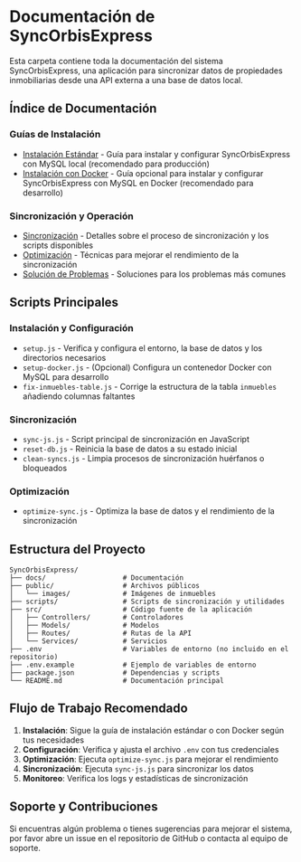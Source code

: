# Documentación de SyncOrbisExpress

Esta carpeta contiene toda la documentación del sistema SyncOrbisExpress, una aplicación para sincronizar datos de propiedades inmobiliarias desde una API externa a una base de datos local.

## Índice de Documentación

### Guías de Instalación
- [Instalación Estándar](instalacion.md) - Guía para instalar y configurar SyncOrbisExpress con MySQL local (recomendado para producción)
- [Instalación con Docker](instalacion-docker.md) - Guía opcional para instalar y configurar SyncOrbisExpress con MySQL en Docker (recomendado para desarrollo)

### Sincronización y Operación
- [Sincronización](sincronizacion.md) - Detalles sobre el proceso de sincronización y los scripts disponibles
- [Optimización](optimizacion.md) - Técnicas para mejorar el rendimiento de la sincronización
- [Solución de Problemas](solucion-problemas.md) - Soluciones para los problemas más comunes

## Scripts Principales

### Instalación y Configuración
- `setup.js` - Verifica y configura el entorno, la base de datos y los directorios necesarios
- `setup-docker.js` - (Opcional) Configura un contenedor Docker con MySQL para desarrollo
- `fix-inmuebles-table.js` - Corrige la estructura de la tabla `inmuebles` añadiendo columnas faltantes

### Sincronización
- `sync-js.js` - Script principal de sincronización en JavaScript
- `reset-db.js` - Reinicia la base de datos a su estado inicial
- `clean-syncs.js` - Limpia procesos de sincronización huérfanos o bloqueados

### Optimización
- `optimize-sync.js` - Optimiza la base de datos y el rendimiento de la sincronización

## Estructura del Proyecto

```
SyncOrbisExpress/
├── docs/                   # Documentación
├── public/                 # Archivos públicos
│   └── images/             # Imágenes de inmuebles
├── scripts/                # Scripts de sincronización y utilidades
├── src/                    # Código fuente de la aplicación
│   ├── Controllers/        # Controladores
│   ├── Models/             # Modelos
│   ├── Routes/             # Rutas de la API
│   └── Services/           # Servicios
├── .env                    # Variables de entorno (no incluido en el repositorio)
├── .env.example            # Ejemplo de variables de entorno
├── package.json            # Dependencias y scripts
└── README.md               # Documentación principal
```

## Flujo de Trabajo Recomendado

1. **Instalación**: Sigue la guía de instalación estándar o con Docker según tus necesidades
2. **Configuración**: Verifica y ajusta el archivo `.env` con tus credenciales
3. **Optimización**: Ejecuta `optimize-sync.js` para mejorar el rendimiento
4. **Sincronización**: Ejecuta `sync-js.js` para sincronizar los datos
5. **Monitoreo**: Verifica los logs y estadísticas de sincronización

## Soporte y Contribuciones

Si encuentras algún problema o tienes sugerencias para mejorar el sistema, por favor abre un issue en el repositorio de GitHub o contacta al equipo de soporte.
